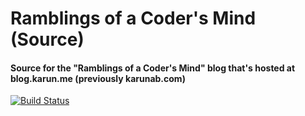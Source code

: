 # Ramblings of a Coder's Mind (Source)
#### Source for the "Ramblings of a Coder's Mind" blog that's hosted at blog.karun.me (previously karunab.com)

[![Build Status](https://snap-ci.com/JAnderton/roacm/branch/master/build_image)](https://snap-ci.com/JAnderton/roacm/branch/master)
